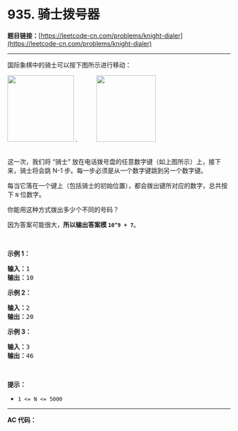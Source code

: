 # 935. 骑士拨号器

**题目链接：**[https://leetcode-cn.com/problems/knight-dialer](https://leetcode-cn.com/problems/knight-dialer)

---

<div class="content__1Y2H">
 <div class="notranslate">
  <p>国际象棋中的骑士可以按下图所示进行移动：</p> 
  <p><img style="height: 150px; width: 150px;" src="/aliyun-lc-upload/uploads/2018/11/03/knight.png" alt="">&nbsp;.&nbsp; &nbsp; &nbsp; &nbsp; &nbsp; &nbsp;<img style="height: 150px; width: 134px;" src="/aliyun-lc-upload/uploads/2018/11/03/keypad.png" alt=""></p> 
  <p><br> 这一次，我们将&nbsp;“骑士” 放在电话拨号盘的任意数字键（如上图所示）上，接下来，骑士将会跳&nbsp;N-1 步。每一步必须是从一个数字键跳到另一个数字键。</p> 
  <p>每当它落在一个键上（包括骑士的初始位置），都会拨出键所对应的数字，总共按下&nbsp;<code>N</code> 位数字。</p> 
  <p>你能用这种方式拨出多少个不同的号码？</p> 
  <p>因为答案可能很大，<strong>所以输出答案模&nbsp;<code>10^9 + 7</code></strong>。</p> 
  <p>&nbsp;</p> 
  <ul> 
  </ul> 
  <p><strong>示例 1：</strong></p> 
  <pre class="language-text"><strong>输入：</strong>1
<strong>输出：</strong>10
</pre> 
  <p><strong>示例 2：</strong></p> 
  <pre class="language-text"><strong>输入：</strong>2
<strong>输出：</strong>20
</pre> 
  <p><strong>示例 3：</strong></p> 
  <pre class="language-text"><strong>输入：</strong>3
<strong>输出：</strong>46
</pre> 
  <p>&nbsp;</p> 
  <p><strong>提示：</strong></p> 
  <ul> 
   <li><code>1 &lt;= N &lt;= 5000</code></li> 
  </ul> 
 </div>
</div>

---

**AC 代码：**

```java

```